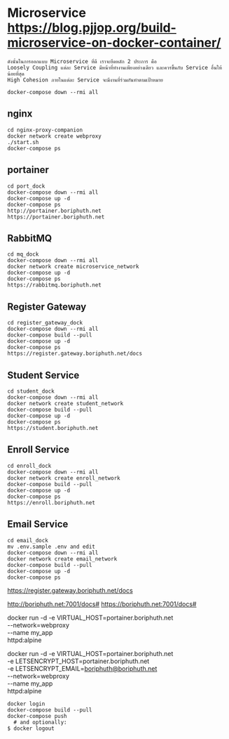 # Microservice https://blog.pjjop.org/build-microservice-on-docker-container/
```
ดังนั้นในการออกแบบ Microservice ที่ดี เราจะยึดหลัก 2 ประการ คือ
Loosely Coupling แต่ละ Service มีหน้าที่ทำงานเพียงอย่างเดียว และควรขึ้นกับ Service อื่นให้น้อยที่สุด
High Cohesion ภายในแต่ละ Service จะมีงานที่ร่วมกันทำตามเป้าหมาย
```

```
docker-compose down --rmi all
```

## nginx
```
cd nginx-proxy-companion
docker network create webproxy
./start.sh
docker-compose ps
```

## portainer
```
cd port_dock
docker-compose down --rmi all
docker-compose up -d
docker-compose ps
http://portainer.boriphuth.net
https://portainer.boriphuth.net
```

## RabbitMQ
```
cd mq_dock
docker-compose down --rmi all
docker network create microservice_network
docker-compose up -d
docker-compose ps
https://rabbitmq.boriphuth.net
```

## Register Gateway
```
cd register_gateway_dock
docker-compose down --rmi all
docker-compose build --pull
docker-compose up -d
docker-compose ps
https://register.gateway.boriphuth.net/docs
```
## Student Service
```
cd student_dock
docker-compose down --rmi all
docker network create student_network
docker-compose build --pull
docker-compose up -d
docker-compose ps
https://student.boriphuth.net
```

## Enroll Service
```
cd enroll_dock
docker-compose down --rmi all
docker network create enroll_network
docker-compose build --pull
docker-compose up -d
docker-compose ps
https://enroll.boriphuth.net
```

## Email Service
```
cd email_dock
mv .env.sample .env and edit
docker-compose down --rmi all
docker network create email_network
docker-compose build --pull
docker-compose up -d
docker-compose ps
```
https://register.gateway.boriphuth.net/docs

http://boriphuth.net:7001/docs#
https://boriphuth.net:7001/docs#


docker run -d -e VIRTUAL_HOST=portainer.boriphuth.net \
              --network=webproxy \
              --name my_app \
              httpd:alpine

docker run -d -e VIRTUAL_HOST=portainer.boriphuth.net \
              -e LETSENCRYPT_HOST=portainer.boriphuth.net \
              -e LETSENCRYPT_EMAIL=boriphuth@boriphuth.net \
              --network=webproxy \
              --name my_app \
              httpd:alpine
```            
docker login
docker-compose build --pull
docker-compose push
  # and optionally:
$ docker logout
```